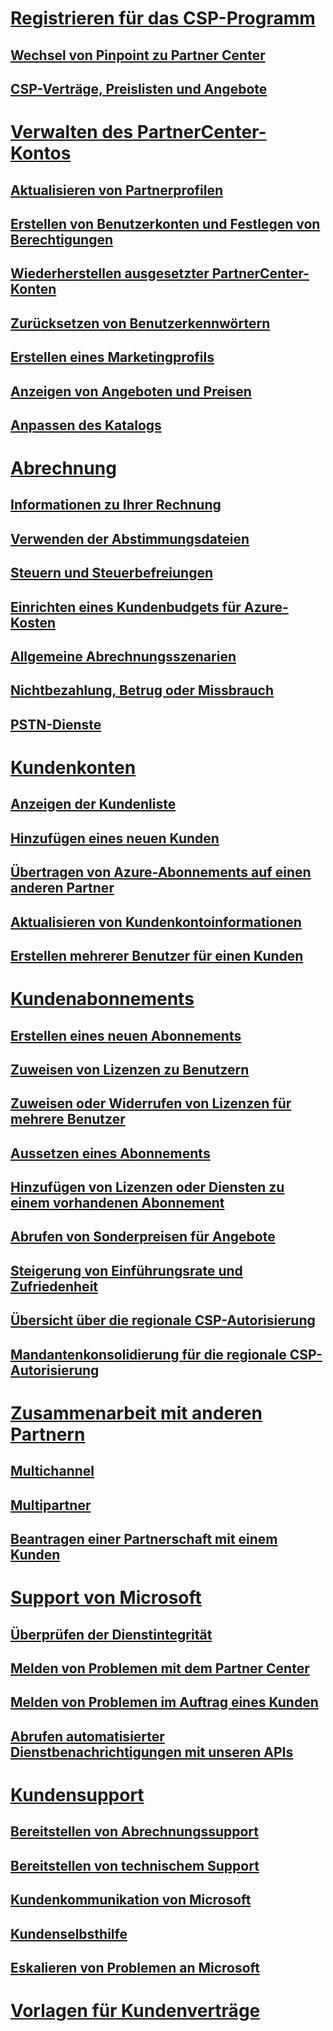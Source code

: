 
# [Registrieren für das CSP-Programm](enrolling-in-the-csp-program.md)
## [Wechsel von Pinpoint zu Partner Center](importing-pinpoint-profiles-into-partner-center.md)
## [CSP-Verträge, Preislisten und Angebote](csp-documents-and-learning-resources.md)
# [Verwalten des PartnerCenter-Kontos](partner-center-account-setup.md)
## [Aktualisieren von Partnerprofilen](update-your-partner-profile.md)
## [Erstellen von Benutzerkonten und Festlegen von Berechtigungen](create-user-accounts-and-set-permissions.md)
## [Wiederherstellen ausgesetzter PartnerCenter-Konten](suspended-partner-center-account.md)
## [Zurücksetzen von Benutzerkennwörtern](reset-a-user-password.md)
## [Erstellen eines Marketingprofils](create-a-marketing-profile.md)
## [Anzeigen von Angeboten und Preisen](see-offers-and-pricing.md)
## [Anpassen des Katalogs](customize-the-catalog.md)
# [Abrechnung](billing.md)
## [Informationen zu Ihrer Rechnung](read-your-bill.md)
## [Verwenden der Abstimmungsdateien](use-the-reconciliation-files.md)
## [Steuern und Steuerbefreiungen](tax-and-tax-exemptions.md)
## [Einrichten eines Kundenbudgets für Azure-Kosten](set-an-azure-spending-budget-for-your-customers.md)
## [Allgemeine Abrechnungsszenarien](common-billing-scenarios.md)
## [Nichtbezahlung, Betrug oder Missbrauch](non-payment--fraud--or-misuse.md)
## [PSTN-Dienste](o365-e5-in-csp-advisory.md)
# [Kundenkonten](customer-accounts.md)
## [Anzeigen der Kundenliste](see-your-customer-list.md)
## [Hinzufügen eines neuen Kunden](add-a-new-customer.md)
## [Übertragen von Azure-Abonnements auf einen anderen Partner](switch-azure-subscriptions-to-a-different-partner.md)
## [Aktualisieren von Kundenkontoinformationen](update-customer-account-info.md)
## [Erstellen mehrerer Benutzer für einen Kunden](adding-multiple-users-to-a-customer-account.md)
# [Kundenabonnements](customer-subscriptions.md)
## [Erstellen eines neuen Abonnements](create-a-new-subscription.md)
## [Zuweisen von Lizenzen zu Benutzern](assign-licenses-to-users.md)
## [Zuweisen oder Widerrufen von Lizenzen für mehrere Benutzer](bulk-license-provisioning-for-multiple-users.md)
## [Aussetzen eines Abonnements](suspend-a-subscription.md)
## [Hinzufügen von Lizenzen oder Diensten zu einem vorhandenen Abonnement](add-licenses-or-services-to-an-existing-subscription.md)
## [Abrufen von Sonderpreisen für Angebote](get-special-pricing-for-offers.md)
## [Steigerung von Einführungsrate und Zufriedenheit](increasing-adoption-and-satisfaction.md)
## [Übersicht über die regionale CSP-Autorisierung](regional-authorization-overview.md)
## [Mandantenkonsolidierung für die regionale CSP-Autorisierung](csp-regional-authorization-tenant-consolidation.md)
# [Zusammenarbeit mit anderen Partnern](work-with-other-partners.md)
## [Multichannel](multichannel.md)
## [Multipartner](multipartner.md)
## [Beantragen einer Partnerschaft mit einem Kunden](request-a-relationship-with-a-customer.md)
# [Support von Microsoft](support-from-microsoft--.md)
## [Überprüfen der Dienstintegrität](check-service-health.md)
## [Melden von Problemen mit dem Partner Center](report-problems-with-partner-center.md)
## [Melden von Problemen im Auftrag eines Kunden](report-problems-on-behalf-of-a-customer.md)
## [Abrufen automatisierter Dienstbenachrichtigungen mit unseren APIs](get-automated-service-notifications-with-our-apis.md)
# [Kundensupport](customer-support.md)
## [Bereitstellen von Abrechnungssupport](provide-billing-support.md)
## [Bereitstellen von technischem Support](provide-technical-support.md)
## [Kundenkommunikation von Microsoft](customer-communication-from-microsoft.md)
## [Kundenselbsthilfe](customer-self-support.md)
## [Eskalieren von Problemen an Microsoft](escalate-problems-to-microsoft.md)
# [Vorlagen für Kundenverträge](agreements.md)


<!--HONumber=Nov16_HO4-->


